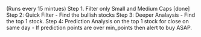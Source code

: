 
(Runs every 15 mintues)
Step 1. Filter only Small and Medium Caps [done]
Step 2: Quick Filter - Find the bullish stocks
Step 3: Deeper Analaysis - Find the top 1 stock.
Step 4: Prediction Analysis on the top 1 stock for close on same day
        - If prediction points are over min_points then alert to buy ASAP.
 



    





